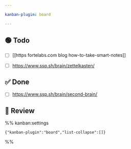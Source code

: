 ```yaml
---

kanban-plugin: board

---
```


## 🟢 Todo

- [ ] [[https fortelabs.com blog how-to-take-smart-notes]]
- [ ] https://www.ssp.sh/brain/zettelkasten/


## ✅ Done

- [ ] https://www.ssp.sh/brain/second-brain/


## 🔄 Review





%% kanban:settings
```
{"kanban-plugin":"board","list-collapse":[]}
```
%%